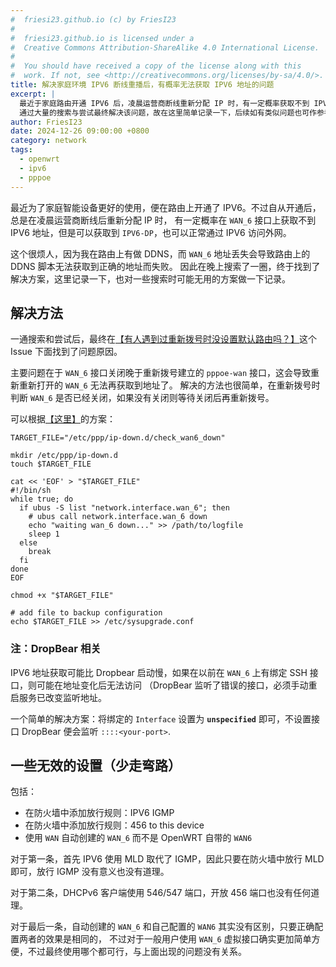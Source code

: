 ```yaml
---
#  friesi23.github.io (c) by FriesI23
#
#  friesi23.github.io is licensed under a
#  Creative Commons Attribution-ShareAlike 4.0 International License.
#
#  You should have received a copy of the license along with this
#  work. If not, see <http://creativecommons.org/licenses/by-sa/4.0/>.
title: 解决家庭环境 IPV6 断线重播后，有概率无法获取 IPV6 地址的问题
excerpt: |
  最近于家庭路由开通 IPV6 后，凌晨运营商断线重新分配 IP 时，有一定概率获取不到 IPV6 地址（IPV4 正常）。
  通过大量的搜索与尝试最终解决该问题，故在这里简单记录一下，后续如有类似问题也可作参考。
author: FriesI23
date: 2024-12-26 09:00:00 +0800
category: network
tags:
  - openwrt
  - ipv6
  - pppoe
---
```


最近为了家庭智能设备更好的使用，便在路由上开通了 IPV6。不过自从开通后，总是在凌晨运营商断线后重新分配 IP 时，
有一定概率在 `WAN_6` 接口上获取不到 IPV6 地址，但是可以获取到 `IPV6-DP`，也可以正常通过 IPV6 访问外网。

这个很烦人，因为我在路由上有做 DDNS，而 `WAN_6` 地址丢失会导致路由上的 DDNS 脚本无法获取到正确的地址而失败。
因此在晚上搜索了一圈，终于找到了解决方案，这里记录一下，也对一些搜索时可能无用的方案做一下记录。

## 解决方法

一通搜索和尝试后，最终在[【有人遇到过重新拨号时没设置默认路由吗？】][ipv6-solution]这个 Issue 下面找到了问题原因。

主要问题在于 `WAN_6` 接口关闭晚于重新拨号建立的 `pppoe-wan` 接口，这会导致重新重新打开的 `WAN_6` 无法再获取到地址了。
解决的方法也很简单，在重新拨号时判断 `WAN_6` 是否已经关闭，如果没有关闭则等待关闭后再重新拨号。

可以根据[【这里】][ipv6-solution-script]的方案：

```shell
TARGET_FILE="/etc/ppp/ip-down.d/check_wan6_down"

mkdir /etc/ppp/ip-down.d
touch $TARGET_FILE

cat << 'EOF' > "$TARGET_FILE"
#!/bin/sh
while true; do
  if ubus -S list "network.interface.wan_6"; then
    # ubus call network.interface.wan_6 down
    echo "waiting wan_6 down..." >> /path/to/logfile
    sleep 1
  else
    break
  fi
done
EOF

chmod +x "$TARGET_FILE"

# add file to backup configuration
echo $TARGET_FILE >> /etc/sysupgrade.conf
```

### 注：DropBear 相关

IPV6 地址获取可能比 Dropbear 启动慢，如果在以前在 `WAN_6` 上有绑定 SSH 接口，则可能在地址变化后无法访问
（DropBear 监听了错误的接口，必须手动重启服务已改变监听地址。

一个简单的解决方案：将绑定的 `Interface` 设置为 **`unspecified`** 即可，不设置接口 DropBear 便会监听 `::::<your-port>`.

## 一些无效的设置（少走弯路）

包括：

- 在防火墙中添加放行规则：IPV6 IGMP
- 在防火墙中添加放行规则：456 to this device
- 使用 `WAN` 自动创建的 `WAN_6` 而不是 OpenWRT 自带的 `WAN6`

对于第一条，首先 IPV6 使用 MLD 取代了 IGMP，因此只要在防火墙中放行 MLD 即可，放行 IGMP 没有意义也没有道理。

对于第二条，DHCPv6 客户端使用 546/547 端口，开放 456 端口也没有任何道理。

对于最后一条，自动创建的 `WAN_6` 和自己配置的 `WAN6` 其实没有区别，只要正确配置两者的效果是相同的，
不过对于一般用户使用 `WAN_6` 虚拟接口确实更加简单方便，不过最终使用哪个都可行，与上面出现的问题没有关系。

<!-- refs -->

[ipv6-solution]: https://github.com/hanwckf/immortalwrt-mt798x/issues/57
[ipv6-solution-script]: https://github.com/hanwckf/immortalwrt-mt798x/issues/57#issuecomment-1586964992
